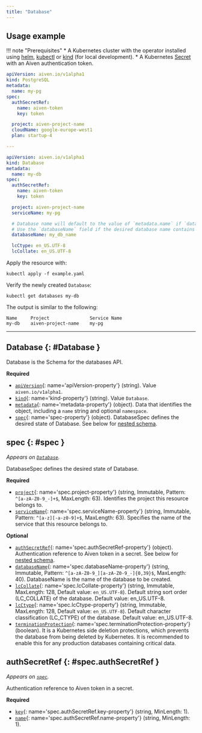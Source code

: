 ```yaml
---
title: "Database"
---
```


## Usage example

!!! note "Prerequisites"
	* A Kubernetes cluster with the operator installed using [helm](../installation/helm.md), [kubectl](../installation/kubectl.md) or [kind](../contributing/developer-guide.md) (for local development).
	* A Kubernetes [Secret](../authentication.md) with an Aiven authentication token.

```yaml linenums="1"
apiVersion: aiven.io/v1alpha1
kind: PostgreSQL
metadata:
  name: my-pg
spec:
  authSecretRef:
    name: aiven-token
    key: token

  project: aiven-project-name
  cloudName: google-europe-west1
  plan: startup-4

---

apiVersion: aiven.io/v1alpha1
kind: Database
metadata:
  name: my-db
spec:
  authSecretRef:
    name: aiven-token
    key: token

  project: aiven-project-name
  serviceName: my-pg

  # Database name will default to the value of `metadata.name` if `databaseName` is not specified.
  # Use the `databaseName` field if the desired database name contains underscores.
  databaseName: my_db_name

  lcCtype: en_US.UTF-8
  lcCollate: en_US.UTF-8
```

Apply the resource with:

```shell
kubectl apply -f example.yaml
```

Verify the newly created `Database`:

```shell
kubectl get databases my-db
```

The output is similar to the following:
```shell
Name     Project               Service Name    
my-db    aiven-project-name    my-pg           
```

---

## Database {: #Database }

Database is the Schema for the databases API.

**Required**

- [`apiVersion`](#apiVersion-property){: name='apiVersion-property'} (string). Value `aiven.io/v1alpha1`.
- [`kind`](#kind-property){: name='kind-property'} (string). Value `Database`.
- [`metadata`](#metadata-property){: name='metadata-property'} (object). Data that identifies the object, including a `name` string and optional `namespace`.
- [`spec`](#spec-property){: name='spec-property'} (object). DatabaseSpec defines the desired state of Database. See below for [nested schema](#spec).

## spec {: #spec }

_Appears on [`Database`](#Database)._

DatabaseSpec defines the desired state of Database.

**Required**

- [`project`](#spec.project-property){: name='spec.project-property'} (string, Immutable, Pattern: `^[a-zA-Z0-9_-]+$`, MaxLength: 63). Identifies the project this resource belongs to.
- [`serviceName`](#spec.serviceName-property){: name='spec.serviceName-property'} (string, Immutable, Pattern: `^[a-z][-a-z0-9]+$`, MaxLength: 63). Specifies the name of the service that this resource belongs to.

**Optional**

- [`authSecretRef`](#spec.authSecretRef-property){: name='spec.authSecretRef-property'} (object). Authentication reference to Aiven token in a secret. See below for [nested schema](#spec.authSecretRef).
- [`databaseName`](#spec.databaseName-property){: name='spec.databaseName-property'} (string, Immutable, Pattern: `^[a-zA-Z0-9_][a-zA-Z0-9_-]{0,39}$`, MaxLength: 40). DatabaseName is the name of the database to be created.
- [`lcCollate`](#spec.lcCollate-property){: name='spec.lcCollate-property'} (string, Immutable, MaxLength: 128, Default value: `en_US.UTF-8`). Default string sort order (LC_COLLATE) of the database. Default value: en_US.UTF-8.
- [`lcCtype`](#spec.lcCtype-property){: name='spec.lcCtype-property'} (string, Immutable, MaxLength: 128, Default value: `en_US.UTF-8`). Default character classification (LC_CTYPE) of the database. Default value: en_US.UTF-8.
- [`terminationProtection`](#spec.terminationProtection-property){: name='spec.terminationProtection-property'} (boolean). It is a Kubernetes side deletion protections, which prevents the database
    from being deleted by Kubernetes. It is recommended to enable this for any production
    databases containing critical data.

## authSecretRef {: #spec.authSecretRef }

_Appears on [`spec`](#spec)._

Authentication reference to Aiven token in a secret.

**Required**

- [`key`](#spec.authSecretRef.key-property){: name='spec.authSecretRef.key-property'} (string, MinLength: 1).
- [`name`](#spec.authSecretRef.name-property){: name='spec.authSecretRef.name-property'} (string, MinLength: 1).
